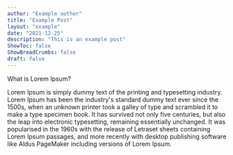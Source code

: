 ```yaml
---
author: "Example author"
title: "Example Post"
layout: "example"
date: "2021-12-25"
description: "This is an example post"
ShowToc: false
ShowBreadCrumbs: false
draft: false
---
```


What is Lorem Ipsum?

<!--more-->

Lorem Ipsum is simply dummy text of the printing and typesetting industry. Lorem Ipsum has been the industry's standard dummy text ever since the 1500s, when an unknown printer took a galley of type and scrambled it to make a type specimen book. It has survived not only five centuries, but also the leap into electronic typesetting, remaining essentially unchanged. It was popularised in the 1960s with the release of Letraset sheets containing Lorem Ipsum passages, and more recently with desktop publishing software like Aldus PageMaker including versions of Lorem Ipsum.